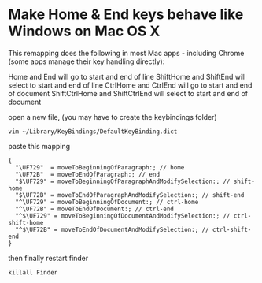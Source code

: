 # Make Home & End keys behave like Windows on Mac OS X

This remapping does the following in most Mac apps - including Chrome (some apps manage their key handling directly):

Home and End will go to start and end of line
ShiftHome and ShiftEnd will select to start and end of line
CtrlHome and CtrlEnd will go to start and end of document
ShiftCtrlHome and ShiftCtrlEnd will select to start and end of document

open a new file, (you may have to create the keybindings folder)


`vim ~/Library/KeyBindings/DefaultKeyBinding.dict`

paste this mapping

```
{
  "\UF729"  = moveToBeginningOfParagraph:; // home
  "\UF72B"  = moveToEndOfParagraph:; // end
  "$\UF729" = moveToBeginningOfParagraphAndModifySelection:; // shift-home
  "$\UF72B" = moveToEndOfParagraphAndModifySelection:; // shift-end
  "^\UF729" = moveToBeginningOfDocument:; // ctrl-home
  "^\UF72B" = moveToEndOfDocument:; // ctrl-end
  "^$\UF729" = moveToBeginningOfDocumentAndModifySelection:; // ctrl-shift-home
  "^$\UF72B" = moveToEndOfDocumentAndModifySelection:; // ctrl-shift-end
}
```

then finally restart finder

`killall Finder`
